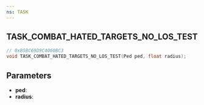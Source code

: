 ```yaml
---
ns: TASK
---
```

## TASK_COMBAT_HATED_TARGETS_NO_LOS_TEST

```c
// 0xB5BC69D9C4060BC3
void TASK_COMBAT_HATED_TARGETS_NO_LOS_TEST(Ped ped, float radius);
```

## Parameters
* **ped**:
* **radius**:
